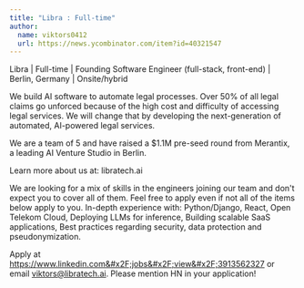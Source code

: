```yaml
---
title: "Libra : Full-time"
author:
  name: viktors0412
  url: https://news.ycombinator.com/item?id=40321547
---
```

Libra | Full-time | Founding Software Engineer (full-stack, front-end) | Berlin, Germany | Onsite&#x2F;hybrid

We build AI software to automate legal processes. Over 50% of all legal claims go unforced because of the high cost and difficulty of accessing legal services. We will change that by developing the next-generation of automated, AI-powered legal services.

We are a team of 5 and have raised a $1.1M pre-seed round from Merantix, a leading AI Venture Studio in Berlin.

Learn more about us at: libratech.ai

We are looking for a mix of skills in the engineers joining our team and don&#x27;t expect you to cover all of them. Feel free to apply even if not all of the items below apply to you. In-depth experience with: Python&#x2F;Django, React, Open Telekom Cloud, Deploying LLMs for inference, Building scalable SaaS applications, Best practices regarding security, data protection and pseudonymization.

Apply at <a href="https:&#x2F;&#x2F;www.linkedin.com&#x2F;jobs&#x2F;view&#x2F;3913562327" rel="nofollow">https:&#x2F;&#x2F;www.linkedin.com&#x2F;jobs&#x2F;view&#x2F;3913562327</a> or email viktors@libratech.ai. Please mention HN in your application!
